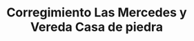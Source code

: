 ---
title: Corregimiento Las Mercedes y Vereda Casa de piedra
nombre_comunidad: Corregimiento Las Mercedes y Vereda Casa de piedra
municipio: San Jacinto
departamento: Bolívar
descripcion: >-
  Comunidad unida especialmente a través de la Asociación Campesina Las
  mercedes. Es muy importante el culto y existen tres iglesias diferentes en la
  comunidad. Son principalemnte agricultores de arroz, maíz, cacao y aguacate.
  están buscando ser destino turístico pero aún carecen de infraestructyra como
  vías y acueductos
num_personas: 280
num_familias: 70
min_distancia_casco_urbano: 120
km_distancia_casco_urbano: 17
vias_acceso: >-
  Vía destapada en buen estado. Cuando llueve se suspende el servicio de
  colectivos
infraestructura_comunitaria: Instituciones educativas (IE),Iglesias
notas_infraestructura_comunitaria:
  - 3 iglesias
  - ''
liderazgo_comunidad:
  - JAC en Casa de Piedra, pero está inactiva
  - >-

    Asociación de caficultores de Montes de María pero aún no tienen claridad de
    la comercialización del café, (un año en promedio en el proceso)
  - >-

    Tienen un piloto de transformación de cacao de empresa Latin cacao con
    productos provinientes de la región
  - ''
inclusion_diversidad_genero: >-
  Niños y jóvenes participan en campeonatos deportivos con el liderazgo de
  jóvenes de la comunidad. Muchos jóvenes viven en San Jacinto, pero vienen a
  actividades deportivas en la comunidad.

  Las mujeres no tienen una organización de base.

  No tienen activa la JAC pero han proyectado hacerlo.

  Las mujeres trabajan en las labores del hogar.

  Hay tardes de fútbol de mujeres y otras de jóvenes.

  Algunas mujeres tejen mochilas y otras hamacas, pero por la pandemia ha
  disminuido la comercialización.
comentarios_conectividad: >-
  Hay acceso a internet pero en regular estado, hay una antena repetidora, pero
  no funciona regularmente.
punto_SOLE: Punto Vive Digital
comentarios_punto_SOLE:
  - ''
ppales_actividades_economicas_vocacion_productiva:
  - Agricultura
  - Turismo de naturaleza
comentarios_ppales_actividades_economicas_vocacion_productiva:
  - Agricultura (Cacao
  - ' Arroz'
  - ' Maíz'
  - ' Aguacate criollo'
  - ' Ñame y Yuca).'
comunidad_sostenible_uso_suelo: >-
  Proyectan cultivo de arroz organico

  En San jacinto se proyecta recuperar 100 Ha en este corregimiento 18 Ha. por
  ataque de monilia


  Hay otro proyecto de formación de 25 jóvenes en manejo de cultivos para
  siembra ingertando aguacate lorena con el criollo


  Tienen atractivos por explotar. Hace falta formación para manejo ambiental
  hotelero. No tienen servicios de alojamiento. Las visitas de San jacinto
  Travel tienene dos puntos en la comunidad.
org_con_proyeccion:
  - ASOPROCOA
  - Asociación de agricultores de la Vereda de Casa de Piedra (ASOPROAACASPIS)
servicios_publicos_comunidades_focalizadas:
  - Acueducto-San Jacinto
comunidades_focalizadas_educacion_infraestructura_educativa:
  - Escuela en Casa de Piedra
comunidades_focalizadas_practicas_organizativas:
  - Asociación Campesina Las Mercedes
  - Iglesia adventista
  - Iglesia presbiteriana
  - Iglesia pentecostal
conectividad_minima: Regular
iniciativas_priorizadas:
  - Cacao
  - Arroz
org_focalizada:
  - Asoprocoas
riesgo: Bajo
otros_programas_USAID:
  - 'No'
alianzas_colaboradores_1:
  - >-
    Gobernación e impulso proyecto de innovación y formación tecnológica  de
    cacao a partir de 25 jóvenes y fortalecer asistencia y mantenimiento de
    áreas
  - |2-
     Trabajar el tema investigación con Agrosavia.
    Se requiere apoyo para legalización de predios
  - |2-
     incluído el de la escuela (Unidad de Tierras-Nuestra tierra Póspera)
    Producen ñame pero tienen dificultades con la comercialización.
    Tienen 12a 15 Ha sembradas de café 50 mil palos
  - ' café floreciendo'
  - ' otros recien sembrados'
alianzas_colaboradores_2:
  - ''
actividades_ocio:
  - Música de pitos y tambores
  - Torneos deportivos
medios_comunicacion_narrativas_locales:
  - Digital San jacinto
  - FLIP y Consonante
  - Emisora de la paz San Jacinto
num_visitas_realizadas: 40
num_diagnosticos_rurales_participativos_realizados: 1
infraestructura_salud_atencion_psicosocial:
  - Poca presencia de la UARIV
  - Sin puesto de salud
  - Necesidad de desplazamiento para atención en salud
notas_infraestructura_salud_atencion_psicosocial: |-
  Se ha tenido relación con la UARIV, pero la presencia es poca.
  No hay puesto de salud, la atención la reciben en San Jacinto
num_visitas_predio: 0
url: comunidad-focaliza/corregimiento-las-mercedes-y-vereda-casa-de-piedra

---